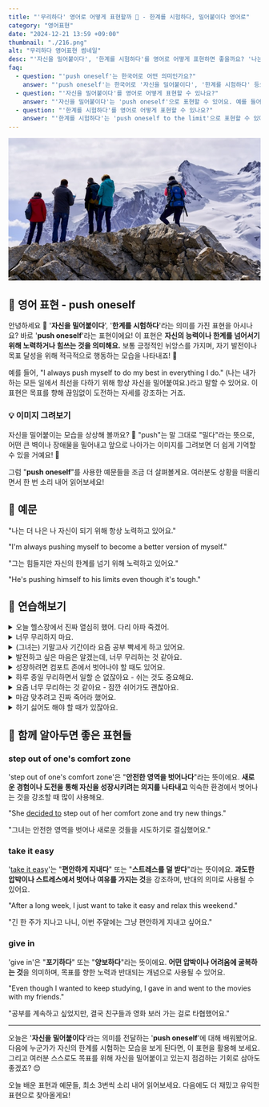 ```yaml
---
title: "'무리하다' 영어로 어떻게 표현할까 💪 - 한계를 시험하다, 밀어붙이다 영어로"
category: "영어표현"
date: "2024-12-21 13:59 +09:00"
thumbnail: "./216.png"
alt: "무리하다 영어표현 썸네일"
desc: "'자신을 밀어붙이다', '한계를 시험하다'를 영어로 어떻게 표현하면 좋을까요? '나는 항상 스스로를 밀어붙이려 해', '그는 매일 운동을 하며 한계를 시험하려해' 등을 영어로 표현하는 법을 배워봅시다. 다양한 예문을 통해서 연습하고 본인의 표현으로 만들어 보세요."
faq:
  - question: "'push oneself'는 한국어로 어떤 의미인가요?"
    answer: "'push oneself'는 한국어로 '자신을 밀어붙이다', '한계를 시험하다' 등으로 해석될 수 있어요."
  - question: "'자신을 밀어붙이다'를 영어로 어떻게 표현할 수 있나요?"
    answer: "'자신을 밀어붙이다'는 'push oneself'으로 표현할 수 있어요. 예를 들어, '나는 항상 스스로를 밀어붙이려 해'는 'I always try to push myself'로 말할 수 있어요."
  - question: "'한계를 시험하다'를 영어로 어떻게 표현할 수 있나요?"
    answer: "'한계를 시험하다'는 'push oneself to the limit'으로 표현할 수 있어요. 예를 들어, '그는 매일 운동을 하며 한계를 시험하려해'는 'He tries to push himself to the limit by working out every day'로 말할 수 있어요."
---
```


![눈덮인 산위를 등산중인 사람들](./216-1.jpg)

## 🌟 영어 표현 - push oneself

안녕하세요 👋 '**자신을 밀어붙이다**', '**한계를 시험하다**'라는 의미를 가진 표현을 아시나요? 바로 '**push oneself**'라는 표현이에요! 이 표현은 **자신의 능력이나 한계를 넘어서기 위해 노력하거나 힘쓰는 것을 의미해요.** 보통 긍정적인 뉘앙스를 가지며, 자기 발전이나 목표 달성을 위해 적극적으로 행동하는 모습을 나타내죠! 🚀

예를 들어, "I always push myself to do my best in everything I do." (나는 내가 하는 모든 일에서 최선을 다하기 위해 항상 자신을 밀어붙여요.)라고 말할 수 있어요. 이 표현은 목표를 향해 끊임없이 도전하는 자세를 강조하는 거죠.

<script async src="https://pagead2.googlesyndication.com/pagead/js/adsbygoogle.js?client=ca-pub-1465612013356152"
     crossorigin="anonymous"></script>
<!-- engple-horizontal-ad -->

<ins class="adsbygoogle"
     style="display:block"
     data-ad-client="ca-pub-1465612013356152"
     data-ad-slot="2106896038"
     data-ad-format="auto"
     data-full-width-responsive="true"></ins>

<script>
     (adsbygoogle = window.adsbygoogle || []).push({});
</script>

### 💡 이미지 그려보기

자신을 밀어붙이는 모습을 상상해 볼까요? 💪 "push"는 말 그대로 "밀다"라는 뜻으로, 어떤 큰 벽이나 장애물을 밀어내고 앞으로 나아가는 이미지를 그려보면 더 쉽게 기억할 수 있을 거예요! 🌟

그럼 "**push oneself**"를 사용한 예문들을 조금 더 살펴볼게요. 여러분도 상황을 떠올리면서 한 번 소리 내어 읽어보세요!

## 📖 예문

"나는 더 나은 나 자신이 되기 위해 항상 노력하고 있어요."

"I'm always pushing myself to become a better version of myself."

"그는 힘들지만 자신의 한계를 넘기 위해 노력하고 있어요."

"He's pushing himself to his limits even though it's tough."

## 💬 연습해보기

<details>
<summary>오늘 헬스장에서 진짜 열심히 했어. 다리 아파 죽겠어.</summary>
<span>I really pushed myself at the gym today. My legs are killing me.</span>
</details>

<details>
<summary>너무 무리하지 마요.</summary>
<span>Don't push yourself too hard</span>
</details>

<details>
<summary>(그녀는) 기말고사 기간이라 요즘 공부 빡세게 하고 있어요.</summary>
<span>She's been pushing herself to the limit studying for these finals.</span>
</details>

<details>
<summary>발전하고 싶은 마음은 알겠는데, 너무 무리하는 것 같아요.</summary>
<span>I know you want to get better, but you're pushing yourself way too much.</span>
</details>

<details>
<summary>성장하려면 컴포트 존에서 벗어나야 할 때도 있어요.</summary>
<span>Sometimes you gotta push yourself out of your comfort zone to grow.</span>
</details>

<details>
<summary>하루 종일 무리하면서 일할 순 없잖아요 - 쉬는 것도 중요해요.</summary>
<span>You can't push yourself <a href="/blog/in-english/138.24-7/">24/7</a> - you need rest too.</span>
</details>

<details>
<summary>요즘 너무 무리하는 것 같아요 - 잠깐 쉬어가도 괜찮아요.</summary>
<span>You've been pushing yourself too hard lately - take a break.</span>
</details>

<details>
<summary>마감 맞추려고 진짜 죽어라 했어요.</summary>
<span>I had to push myself to <a href="/blog/in-english/295.finish/">finish</a> that project before the deadline.</span>
</details>

<details>
<summary>하기 싫어도 해야 할 때가 있잖아요.</summary>
<span>Sometimes you gotta push yourself even when you don't feel like it.</span>
</details>

## 🤝 함께 알아두면 좋은 표현들

### step out of one's comfort zone

'step out of one's comfort zone'은 "**안전한 영역을 벗어나다**"라는 뜻이에요. **새로운 경험이나 도전을 통해 자신을 성장시키려는 의지를 나타내고** 익숙한 환경에서 벗어나는 것을 강조할 때 많이 사용해요.

"She [decided to](/blog/in-english/062.decide-to/) step out of her comfort zone and try new things."

"그녀는 안전한 영역을 벗어나 새로운 것들을 시도하기로 결심했어요."

### take it easy

'[take it easy](/blog/너무-긴장하지마-영어표현/)'는 "**편안하게 지내다**" 또는 "**스트레스를 덜 받다**"라는 뜻이에요. **과도한 압박이나 스트레스에서 벗어나 여유를 가지는 것**을 강조하며, 반대의 의미로 사용될 수 있어요.

"After a long week, I just want to take it easy and relax this weekend."

"긴 한 주가 지나고 나니, 이번 주말에는 그냥 편안하게 지내고 싶어요."

### give in

'give in'은 "**포기하다**" 또는 "**양보하다**"라는 뜻이에요. **어떤 압박이나 어려움에 굴복하는 것**을 의미하며, 목표를 향한 노력과 반대되는 개념으로 사용될 수 있어요.

"Even though I wanted to keep studying, I gave in and went to the movies with my friends."

"공부를 계속하고 싶었지만, 결국 친구들과 영화 보러 가는 걸로 타협했어요."

---

오늘은 '**자신을 밀어붙이다**'라는 의미를 전달하는 '**push oneself**'에 대해 배워봤어요. 다음에 누군가가 자신의 한계를 시험하는 모습을 보게 된다면, 이 표현을 활용해 보세요. 그리고 여러분 스스로도 목표를 위해 자신을 밀어붙이고 있는지 점검하는 기회로 삼아도 좋겠죠? 😊

오늘 배운 표현과 예문들, 최소 3번씩 소리 내어 읽어보세요. 다음에도 더 재밌고 유익한 표현으로 찾아올게요!
